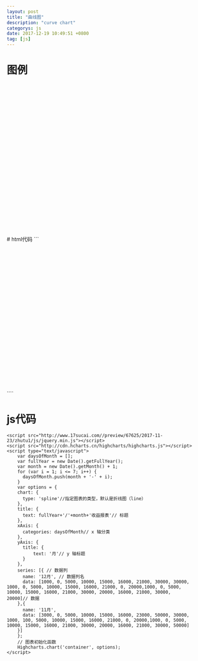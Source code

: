 ```yaml
---
layout: post
title: "曲线图"
description: "curve chart"
categorys: js
date: 2017-12-19 10:49:51 +0800
tag: [js]
---
```


# 图例
<div id="container" style="min-width: 310px; height: 410px; margin: 0 auto"></div>
<script src="http://www.17sucai.com//preview/67625/2017-11-23/zhutu1/js/jquery.min.js"></script>
<script src="http://cdn.hcharts.cn/highcharts/highcharts.js"></script>
<script type="text/javascript">
	var daysOfMonth = [];
	var fullYear = new Date().getFullYear();
	var month = new Date().getMonth() + 1;
	for (var i = 1; i <= 7; i++) {
	  daysOfMonth.push(month + '-' + i);
	}
	var options = {
    chart: {
      type: 'spline'//指定图表的类型，默认是折线图（line）
    },
    title: {
      text: fullYear+'/'+month+'收益报表'// 标题
    },
    xAxis: {
      categories: daysOfMonth// x 轴分类
    },
    yAxis: {
      title: {
          text: '月'// y 轴标题
      }
    },
    series: [{ // 数据列
      name: '12月', // 数据列名
      data: [1000, 0, 5000, 10000, 15000, 16000, 21000, 30000, 30000, 1000, 0, 5000, 10000, 15000, 16000, 21000, 0, 20000,1000, 0, 5000, 10000, 15000, 16000, 21000, 30000, 20000, 16000, 21000, 30000, 20000]// 数据
    },{
      name: '11月',
      data: [3000, 0, 5000, 10000, 15000, 16000, 23000, 50000, 30000, 1000, 100, 5000, 10000, 15000, 16000, 21000, 0, 20000,1000, 0, 5000, 10000, 15000, 16000, 21000, 30000, 20000, 16000, 21000, 30000, 50000]
    }]
	};
	// 图表初始化函数
	Highcharts.chart('container', options);
</script>
# html代码
```
<div id="container" style="min-width: 310px; height: 400px; margin: 0 auto"></div>
````

# js代码
```
<script src="http://www.17sucai.com//preview/67625/2017-11-23/zhutu1/js/jquery.min.js"></script>
<script src="http://cdn.hcharts.cn/highcharts/highcharts.js"></script>
<script type="text/javascript">
	var daysOfMonth = [];
	var fullYear = new Date().getFullYear();
	var month = new Date().getMonth() + 1;
	for (var i = 1; i <= 7; i++) {
	  daysOfMonth.push(month + '-' + i);
	}
	var options = {
    chart: {
      type: 'spline'//指定图表的类型，默认是折线图（line）
    },
    title: {
      text: fullYear+'/'+month+'收益报表'// 标题
    },
    xAxis: {
      categories: daysOfMonth// x 轴分类
    },
    yAxis: {
      title: {
          text: '月'// y 轴标题
      }
    },
    series: [{ // 数据列
      name: '12月', // 数据列名
      data: [1000, 0, 5000, 10000, 15000, 16000, 21000, 30000, 30000, 1000, 0, 5000, 10000, 15000, 16000, 21000, 0, 20000,1000, 0, 5000, 10000, 15000, 16000, 21000, 30000, 20000, 16000, 21000, 30000, 20000]// 数据
    },{
      name: '11月',
      data: [3000, 0, 5000, 10000, 15000, 16000, 23000, 50000, 30000, 1000, 100, 5000, 10000, 15000, 16000, 21000, 0, 20000,1000, 0, 5000, 10000, 15000, 16000, 21000, 30000, 20000, 16000, 21000, 30000, 50000]
    }]
	};
	// 图表初始化函数
	Highcharts.chart('container', options);
</script>
````
		




